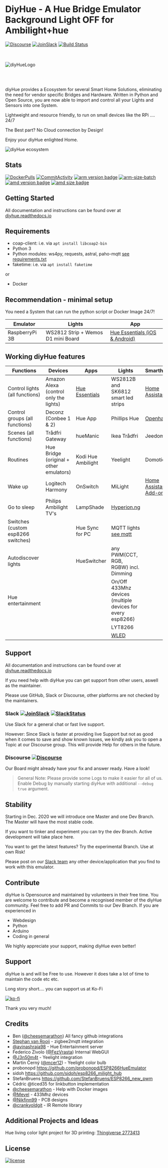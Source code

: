 # DiyHue - A Hue Bridge Emulator Background Light OFF for Ambilight+hue
[![Discourse](https://img.shields.io/discourse/users?server=https%3A%2F%2Fdiyhue.discourse.group)](https://diyhue.discourse.group) [![JoinSlack](https://img.shields.io/badge/Join%20us-on%20Slack-green.svg)](https://diyhue.slack.com/)  [![Build Status](https://github.com/diyhue/diyHue/workflows/diyHue%20CI%20Build/badge.svg)](https://github.com/diyhue/diyHue/actions)



<!--[![Build Status](https://travis-ci.com/diyhue/diyHue.svg?branch=master)](https://travis-ci.com/diyhue/diyHue)-->
<br></br>
![diyHueLogo](https://diyhue.org/cdn/img/diyHue-Logo.png)

<br></br>


diyHue provides a Ecosystem for several Smart Home Solutions, eliminating the need for vendor specific Bridges and Hardware.
Written in Python and Open Source, you are now able to import and control all your Lights and Sensors into one System.

Lightweight and resource friendly, to run on small devices like the RPi .... 24/7

The Best part? No Cloud connection by Design!

Enjoy your diyHue enlighted Home.
<!-- 
This project emulates a Philips Hue Bridge that is able to control ZigBee lights (using Raspbee module, original Hue Bridge or IKEA Trådfri Gateway), Mi-Light bulbs (using MiLight Hub), Neopixel strips (WS2812B and SK6812) and any cheap ESP8266 based bulb by replacing the firmware with a custom one. It is written in Python and will run on all small devices such as the Raspberry Pi. Arduino sketches are provided for the Hue Dimmer Switch, Hue Tap Switch and Hue Motion Sensor. Lights are two-way synchronized so any change made from original Philips/Trådfri sensors and switches will also be applied to the bridge emulator. -->

![diyHue ecosystem](https://raw.githubusercontent.com/diyhue/diyhue.github.io/master/assets/images/hue-map.png)


## Stats
[![DockerPulls](https://img.shields.io/docker/pulls/diyhue/core.svg)](https://hub.docker.com/r/diyhue/core/)
[![CommitActivity](https://img.shields.io/github/commit-activity/y/diyhue/diyhue.svg)](https://github.com/diyhue/diyHue/commits/master)
[![arm version badge](https://images.microbadger.com/badges/version/diyhue/core:arm.svg)](https://microbadger.com/images/diyhue/core:arm "Get your own version badge on microbadger.com")
[![arm-size-batch](https://images.microbadger.com/badges/image/diyhue/core:arm.svg)](https://microbadger.com/images/diyhue/core:arm "Get your own image badge on microbadger.com")
[![amd version badge](https://images.microbadger.com/badges/version/diyhue/core:amd64.svg)](https://microbadger.com/images/diyhue/core:amd64 "Get your own version badge on microbadger.com")
[![amd size badge](https://images.microbadger.com/badges/image/diyhue/core:amd64.svg)](https://microbadger.com/images/diyhue/core:amd64 "Get your own image badge on microbadger.com")




## Getting Started

All documentation and instructions can be found over at [diyhue.readthedocs.io](https://diyhue.readthedocs.io/)

## Requirements

- coap-client: i.e. via `apt install libcoap2-bin`
- Python 3
- Python modules: ws4py, requests, astral, paho-mqtt [see requirements.txt](./requirements.txt)
- faketime: i.e. via `apt install faketime`

 or

- Docker

## Recommendation - minimal setup
You need a System that can run the python script or Docker Image  24/7!

Emulator | Lights | App
-------- | -------- | ---
RaspberryPi 3B |  WS2812 Strip + Wemos D1 mini Board | [Hue Essentials (iOS & Android)](https://hueessentials.com)




## Working diyHue features
Functions | Devices  | Apps | Lights | Smarthome
--------- | -------  | ---- | ------ | ---------
Control lights (all functions) | Amazon Alexa (control only the lights) | [Hue Essentials](https://hueessentials.com) | WS2812B and SK6812 smart led strips| [Home Assistant](https://homeassistant.io) |
Control groups (all functions) | Deconz (Conbee 1 & 2)  | Hue App| Phillips Hue | [Openhab](https://openhab.org)
Scenes (all functions) | Trådfri Gateway | hueManic | Ikea Trådfri| Jeedom 
Routines | Hue Bridge (original + other emulators) | Kodi Hue Ambilight|  Yeelight  |  Domoticz
Wake up | Logitech Harmony| OnSwitch|   MiLight | [Home Assistant Add-on](https://github.com/diyhue/hassio-addon)
Go to sleep |Philips Ambilight TV's | LampShade|  [Hyperion.ng](https://github.com/hyperion-project/hyperion.ng) |
Switches (custom esp8266 switches) | | Hue Sync for PC|  MQTT lights [see mqtt](https://diyhue.readthedocs.io/en/latest/lights/mqtt.html) | 
Autodiscover lights | | HueSwitcher |  any PWM(CCT, RGB, RGBW) incl. Dimming|
Hue entertainment | |  | On/Off 433Mhz devices (multiple devices for every esp8266) | 
 | || | LYT8266|
 | || | [WLED](https://github.com/aircoookie/wled)|



<!--
- Control lights (all functions)
- Control groups (all functions)
- Scenes (all functions)
- Routines
- Wake up
- Go to sleep
- Switches (custom esp8266 switches)
- Autodiscover lights
- Hue entertainment
  
<!-- ## Working devices and applications
<!--
- Amazon Alexa (control only the lights)
- Logitech Harmony
- Trådfri Gateway
- Hue Bridge (original + other emulators)
- Home Assistant
- Domoticz
- Openhab
- Philips Ambilight TV's
- Kodi Hue Ambilight
- Jeedom
- Hue Sync for PC
- Deconz
- Zigbee2mqtt [see mqtt](https://diyhue.readthedocs.io/en/latest/lights/mqtt.html)

<!-- ## Working smartphone applications -->
<!--
- Hue (official application)
- [Hue Essentials](https://play.google.com/store/apps/details?id=com.superthomaslab.hueessentials) - recommended
- hueManic
- OnSwitch
- HueSwitcher
- LampShade -->

<!-- ## Not working-->
<!--
- Home & Away future from Hue app (requires remote api)
- Google Home (requires remote api)
- Eneco Toon (very likely it uses cloud service detection)-->
  
<!-- ## Supported lights-->
<!--
- WS2812B and SK6812 smart led strips
- MiLight
- Yeelight
- LYT8266
- Phillips Hue
- Ikea Trådfri
- Pwm RGB-CCT
- Pwm RGBW
- Pwm RGB
- Pwm CCT
- Pwm Dimming (up to 6 lights for every esp8266)
- On/Off plugs/lights (up to 6 lights for every esp8266)
- On/Off 433Mhz devices (multiple devices for every esp8266)
- MQTT lights [see mqtt](https://diyhue.readthedocs.io/en/latest/lights/mqtt.html)
- [Hyperion.ng](https://github.com/hyperion-project/hyperion.ng)
- [WLED](https://github.com/aircoookie/wled) -->
  
<!-- ## To Do-->

<!-- - esp8266 alarm horn (+schematic)-->
 <!-- - Alarm (~~email notification~~ + eps8266 horn) -->

## Support  

All documentation and instructions can be found over at [diyhue.readthedocs.io](https://diyhue.readthedocs.io/)

If you need help with diyHue you can get support from other users, aswell as the maintainer.

Please use GitHub, Slack or Discourse, other platforms are not checked by the maintainers.

### Slack [![JoinSlack](https://img.shields.io/badge/Join%20us-on%20Slack-green.svg)](https://diyhue.slack.com/) [![SlackStatus](https://slackinvite.squishedmooo.com/badge.svg?colorB=8ebc06)](https://slackinvite.squishedmooo.com/)
Use Slack for a general chat or fast live support. 

However: Since Slack is faster at providing live Support but not as good when it comes to save and show known Issues, we kindly ask you to open a Topic at our Discourse group. This will provide Help for others in the future.

### Discourse [![Discourse](https://img.shields.io/discourse/users?server=https%3A%2F%2Fdiyhue.discourse.group)](https://diyhue.discourse.group)

Our Board might already have your fix and answer ready. Have a look!


> General Note:
> Please provide some Logs to make it easier for all of us. Enable Debug by manually starting diyHue with additional `--debug true` argument.

## Stability

Starting in Dec. 2020 we will introduce one Master and one Dev Branch. The Master will have the most stable code.

If you want to tinker and experiment you can try the dev Branch. Active development will take place here.

You want to get the latest features? Try the experimental Branch. Use at own Risk!



<!-- All the lights in my house are controlled by this solution so the stability is very important to me as there is no turning back to classic illumination (all switches were replaced with Ikea Trådfri Remotes and holes covered). However, I don't use all the functions, so I'm unable to perform full tests on every change. What I do currently use is Deconz with all Trådfri devices (lights + sensors), Xiaomi Motion Sensor, native ESP8266 bulbs, ESP8266 + WS2812B strips, and Xiaomi YeeLight color bulbs. -->
  
Please post on our [Slack team](https://slackinvite.squishedmooo.com/) any other device/application that you find to work with this emulator.
  
  
<!-- [![Youtube Demo](https://img.youtube.com/vi/c6MsG3oIehY/0.jpg)](https://www.youtube.com/watch?v=c6MsG3oIehY)






<!-- ## qtHue

<!-- You also may want to see my new project [qtHue](https://github.com/mariusmotea/qtHue) that provides a simple user interface for controlling the lights.
![qtHue](https://github.com/mariusmotea/qtHue/blob/master/Screenshot.png?raw=true) -->

## Contribute

diyHue is Opensource and maintained by volunteers in their free time. You are welcome to contribute and become a recognised member of the diyHue community.
Feel free to add PR and Commits to our Dev Branch.
If you are experienced in 
- Webdesign
- Python
- Arduino
- Coding in general

We highly appreciate your support, making diyHue even better!

## Support

diyHue is and will be Free to use. However it does take a lot of time to maintain the code etc etc.

Long story short.... you can support us at Ko-Fi

[![ko-fi](https://ko-fi.com/img/githubbutton_sm.svg)](https://ko-fi.com/R6R54Y1LF)

Thank you very much!

## Credits

- Ben ([@cheesemarathon](https://github.com/cheesemarathon)) All fancy github integrations
- [Stephan van Rooij](https://github.com/svrooij) - zigbee2mqtt integration
- [@avinashraja98](https://github.com/avinashraja98) - Hue Entertainment server
- Federico Zivolo ([@FezVrasta](https://github.com/FezVrasta)) Internal WebGUI
- [@J3n50m4t](https://github.com/J3n50m4t) - Yeelight integration
- Martin Černý ([@mcer12](https://github.com/mcer12)) - Yeelight color bulb
- probonopd https://github.com/probonopd/ESP8266HueEmulator
- sidoh https://github.com/sidoh/esp8266_milight_hub
- StefanBruens https://github.com/StefanBruens/ESP8266_new_pwm
- Cédric @ticed35 for linkbutton implementation
- [@cheesemarathon](https://github.com/cheesemarathon) - Help with Docker images
- [@Mevel](https://github.com/Mevel) - 433Mhz devices
- [@Nikfinn99](https://github.com/Nikfinn99) - PCB designs
- [@crankyoldgit](https://github.com/crankyoldgit) - IR Remote library


## Additional Projects and Ideas

Hue living color light project for 3D printing: [Thingiverse 2773413](https://www.thingiverse.com/thing:2773413)


## License

[![license](https://img.shields.io/badge/license-GPLv3%2FApache%202.0%2FCC%20BY--SA%204.0-blue.svg)](https://github.com/diyhue/diyHue/blob/master/LICENSE.md)
